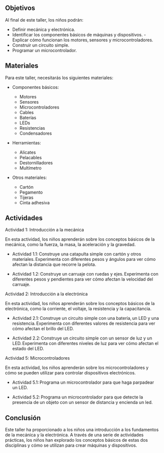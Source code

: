 ## Objetivos 

Al final de este taller, los niños podrán: 

- Definir mecánica y electrónica. 
- Identificar los componentes básicos de máquinas y dispositivos. 
-Explicar cómo funcionan los motores, sensores y microcontroladores. 
- Construir un circuito simple. 
- Programar un microcontrolador. 

## Materiales 

Para este taller, necesitarás los siguientes materiales: 

- Componentes básicos: 

    - Motores 
    - Sensores 
    - Microcontroladores 
    - Cables 
    - Baterías 
    - LEDs 
    - Resistencias 
    - Condensadores 

- Herramientas: 

    - Alicates 
    - Pelacables 
    - Destornilladores 
    - Multímetro 

- Otros materiales: 

    - Cartón 
    - Pegamento 
    - Tijeras 
    - Cinta adhesiva 

## Actividades 

Actividad 1: Introducción a la mecánica 

En esta actividad, los niños aprenderán sobre los conceptos básicos de la mecánica, como la fuerza, la masa, la aceleración y la gravedad. 

- Actividad 1.1: Construye una catapulta simple con cartón y otros materiales. Experimenta con diferentes pesos y ángulos para ver cómo afectan la distancia que recorre la pelota. 

- Actividad 1.2: Construye un carruaje con ruedas y ejes. Experimenta con diferentes pesos y pendientes para ver cómo afectan la velocidad del carruaje. 

Actividad 2: Introducción a la electrónica 

En esta actividad, los niños aprenderán sobre los conceptos básicos de la electrónica, como la corriente, el voltaje, la resistencia y la capacitancia. 

- Actividad 2.1: Construye un circuito simple con una batería, un LED y una resistencia. Experimenta con diferentes valores de resistencia para ver cómo afectan el brillo del LED. 

- Actividad 2.2: Construye un circuito simple con un sensor de luz y un LED. Experimenta con diferentes niveles de luz para ver cómo afectan el estado del LED. 

Actividad 5: Microcontroladores 

En esta actividad, los niños aprenderán sobre los microcontroladores y cómo se pueden utilizar para controlar dispositivos electrónicos. 

- Actividad 5.1: Programa un microcontrolador para que haga parpadear un LED. 

- Actividad 5.2: Programa un microcontrolador para que detecte la presencia de un objeto con un sensor de distancia y encienda un led. 

## Conclusión 

Este taller ha proporcionado a los niños una introducción a los fundamentos de la mecánica y la electrónica. A través de una serie de actividades prácticas, los niños han explorado los conceptos básicos de estas dos disciplinas y cómo se utilizan para crear máquinas y dispositivos. 